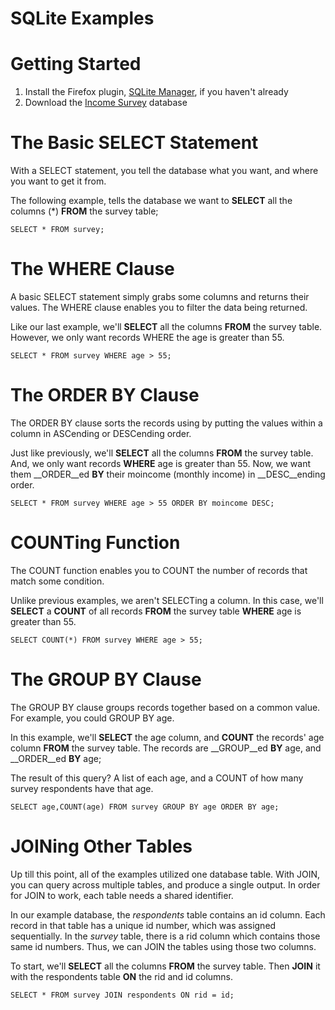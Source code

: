 # SQLite Examples

# Getting Started

1. Install the Firefox plugin, [SQLite Manager](https://addons.mozilla.org/en-US/firefox/addon/sqlite-manager/), if you haven't already
2. Download the [Income Survey](https://github.com/jtyocum/sqlexamples/blob/master/income_survey.sqlite) database

# The Basic SELECT Statement

With a SELECT statement, you tell the database what you want, and where you want to get it from.

The following example, tells the database we want to __SELECT__ all the columns (*) __FROM__ the survey table;

```
SELECT * FROM survey;
```

# The WHERE Clause

A basic SELECT statement simply grabs some columns and returns their values. The WHERE clause enables you to filter the data being returned.

Like our last example, we'll __SELECT__ all the columns __FROM__ the survey table. However, we only want records WHERE the age is greater than 55.

```
SELECT * FROM survey WHERE age > 55;
```

# The ORDER BY Clause

The ORDER BY clause sorts the records using by putting the values within a column in ASCending or DESCending order.

Just like previously, we'll __SELECT__ all the columns __FROM__ the survey table. And, we only want records __WHERE__ age is greater than 55. Now, we want them __ORDER__ed __BY__ their moincome (monthly income) in __DESC__ending order.

```
SELECT * FROM survey WHERE age > 55 ORDER BY moincome DESC;
```

# COUNTing Function

The COUNT function enables you to COUNT the number of records that match some condition.

Unlike previous examples, we aren't SELECTing a column. In this case, we'll __SELECT__ a __COUNT__ of all records __FROM__ the survey table __WHERE__ age is greater than 55.

```
SELECT COUNT(*) FROM survey WHERE age > 55;
```

# The GROUP BY Clause

The GROUP BY clause groups records together based on a common value. For example, you could GROUP BY age.

In this example, we'll __SELECT__ the age column, and __COUNT__ the records' age column __FROM__ the survey table. The records are __GROUP__ed __BY__ age, and __ORDER__ed __BY__ age;

The result of this query? A list of each age, and a COUNT of how many survey respondents have that age.

```
SELECT age,COUNT(age) FROM survey GROUP BY age ORDER BY age;
```

# JOINing Other Tables

Up till this point, all of the examples utilized one database table. With JOIN, you can query across multiple tables, and produce a single output. In order for JOIN to work, each table needs a shared identifier.

In our example database, the *respondents* table contains an id column. Each record in that table has a unique id number, which was assigned sequentially. In the *survey* table, there is a rid column which contains those same id numbers. Thus, we can JOIN the tables using those two columns.

To start, we'll __SELECT__ all the columns __FROM__ the survey table. Then __JOIN__ it with the respondents table __ON__ the rid and id columns.

```
SELECT * FROM survey JOIN respondents ON rid = id;
```
